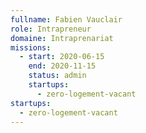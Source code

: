 ```yaml
---
fullname: Fabien Vauclair
role: Intrapreneur
domaine: Intraprenariat
missions:
  - start: 2020-06-15
    end: 2020-11-15
    status: admin
    startups:
      - zero-logement-vacant
startups:
  - zero-logement-vacant
---
```

